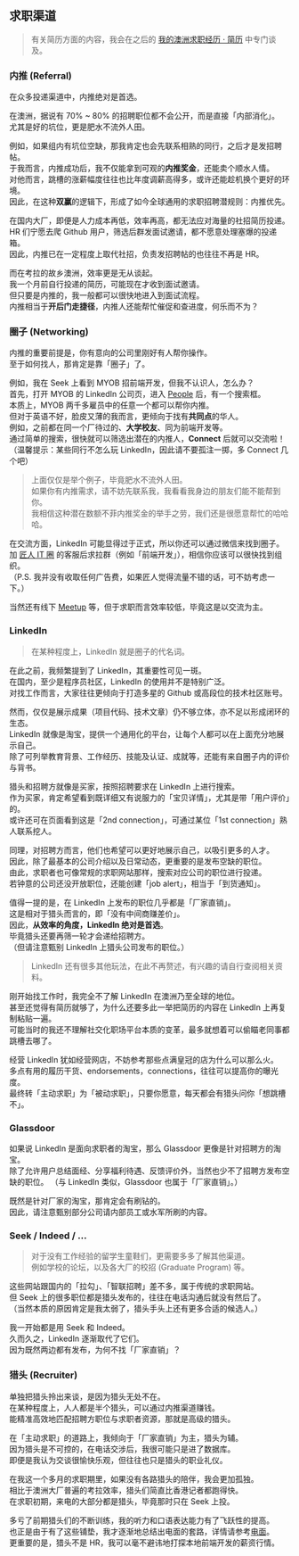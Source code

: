 ## 求职渠道

> 有关简历方面的内容，我会在之后的 [我的澳洲求职经历 · 简历](TODO:link) 中专门谈及。

### 内推 (Referral)

在众多投递渠道中，内推绝对是首选。

在澳洲，据说有 70% ~ 80% 的招聘职位都不会公开，而是直接「内部消化」。  
尤其是好的坑位，更是肥水不流外人田。

例如，如果组内有坑位空缺，那我肯定也会先联系相熟的同行，之后才是发招聘帖。  
于我而言，内推成功后，我不仅能拿到可观的**内推奖金**，还能卖个顺水人情。  
对他而言，跳槽的涨薪幅度往往也比年度调薪高得多，或许还能趁机换个更好的环境。  
因此，在这种**双赢**的逻辑下，形成了如今全球通用的求职招聘潜规则：内推优先。

在国内大厂，即便是人力成本再低，效率再高，都无法应对海量的社招简历投递。  
HR 们宁愿去爬 Github 用户，筛选后群发面试邀请，都不愿意处理塞爆的投递箱。  
因此，内推已在一定程度上取代社招，负责发招聘帖的也往往不再是 HR。

而在考拉的故乡澳洲，效率更是无从谈起。  
我一个月前自行投递的简历，可能现在才收到面试邀请。  
但只要是内推的，我一般都可以很快地进入到面试流程。  
内推相当于**开后门走捷径**，内推人还能帮忙催促和查进度，何乐而不为？

### 圈子 (Networking)

内推的重要前提是，你有意向的公司里刚好有人帮你操作。  
至于如何找人，那肯定是靠「圈子」了。

例如，我在 Seek 上看到 MYOB 招前端开发，但我不认识人，怎么办？  
首先，打开 MYOB 的 LinkedIn 公司页，进入 [People](https://www.linkedin.com/company/myob/people) 后，有一个搜索框。  
本质上，MYOB 两千多雇员中的任意一个都可以帮你内推。  
但对于英语不好，脸皮又薄的我而言，更倾向于找有**共同点**的华人。  
例如，之前都在同一个厂待过的、**大学校友**、同为前端开发等。  
通过简单的搜索，很快就可以筛选出潜在的内推人，**Connect** 后就可以交流啦！  
（温馨提示：某些同行不怎么玩 LinkedIn，因此请不要孤注一掷，多 Connect 几个吧）

> 上面仅仅是举个例子，毕竟肥水不流外人田。  
> 如果你有内推需求，请不妨先联系我，我看看我身边的朋友们能不能帮到你。  
> 我相信这种潜在数额不菲内推奖金的举手之劳，我们还是很愿意帮忙的哈哈哈。

在交流方面，LinkedIn 可能显得过于正式，所以你还可以通过微信来找到圈子。  
加 [匠人 IT 圈](https://jiangren.com.au?utm_source=kenberkeley) 的客服后求拉群（例如「前端开发」），相信你应该可以很快找到组织。  
（P.S. 我并没有收取任何广告费，如果匠人觉得流量不错的话，可不妨考虑一下。）

当然还有线下 [Meetup](https://www.meetup.com/itgroup) 等，但于求职而言效率较低，毕竟这是以交流为主。

### LinkedIn

> 在某种程度上，LinkedIn 就是圈子的代名词。

在此之前，我频繁提到了 LinkedIn，其重要性可见一斑。  
在国内，至少是程序员社区，LinkedIn 的使用并不是特别广泛。  
对找工作而言，大家往往更倾向于打造多星的 Github 或高段位的技术社区账号。

然而，仅仅是展示成果（项目代码、技术文章）仍不够立体，亦不足以形成闭环的生态。  
LinkedIn 就像是淘宝，提供一个通用化的平台，让每个人都可以在上面充分地展示自己。  
除了可列举教育背景、工作经历、技能及认证、成就等，还能有来自圈子内的评价与背书。

猎头和招聘方就像是买家，按照招聘要求在 LinkedIn 上进行搜索。  
作为买家，肯定希望看到既详细又有说服力的「宝贝详情」，尤其是带「用户评价」的。  
或许还可在页面看到这是「2nd connection」，可通过某位「1st connection」熟人联系挖人。

同理，对招聘方而言，他们也希望可以更好地展示自己，以吸引更多的人才。  
因此，除了最基本的公司介绍以及日常动态，更重要的是发布空缺的职位。  
由此，求职者也可像常规的求职网站那样，搜索对应公司的职位进行投递。  
若钟意的公司还没开放职位，还能创建「job alert」，相当于「到货通知」。

值得一提的是，在 LinkedIn 上发布的职位几乎都是「厂家直销」。  
这是相对于猎头而言的，即「没有中间商赚差价」。  
因此，**从效率的角度，LinkedIn 绝对是首选**。  
毕竟猎头还要再筛一轮才会递给招聘方。  
（但请注意甄别 LinkedIn 上猎头公司发布的职位。）

> LinkedIn 还有很多其他玩法，在此不再赘述，有兴趣的请自行查阅相关资料。

刚开始找工作时，我完全不了解 LinkedIn 在澳洲乃至全球的地位。  
甚至还觉得有简历就够了，为什么还要多此一举把简历的内容在 LinkedIn 上再复制粘贴一遍。  
可能当时的我还不理解社交化职场平台本质的变革，最多就想着可以偷瞄老同事都跳槽去哪了。

经营 LinkedIn 犹如经营网店，不妨参考那些点满皇冠的店为什么可以那么火。  
多点有用的履历干货、endorsements，connections，往往可以提高你的曝光度。  
最终转「主动求职」为「被动求职」，只要你愿意，每天都会有猎头问你「想跳槽不」。

### Glassdoor

如果说 LinkedIn 是面向求职者的淘宝，那么 Glassdoor 更像是针对招聘方的淘宝。  
除了允许用户总结面经、分享福利待遇、反馈评价外，当然也少不了招聘方发布空缺的职位。
（与 LinkedIn 类似，Glassdoor 也属于「厂家直销」。）

既然是针对厂家的淘宝，那肯定会有刷钻的。  
因此，请注意甄别部分公司请内部员工或水军所刷的内容。

### Seek / Indeed / ...

> 对于没有工作经验的留学生童鞋们，更需要多多了解其他渠道。  
> 例如学校的论坛，以及各大厂的校招 (Graduate Program) 等。

这些网站跟国内的「拉勾」、「智联招聘」差不多，属于传统的求职网站。  
但 Seek 上的很多职位都是猎头发布的，往往在电话沟通后就没有然后了。  
（当然本质的原因肯定是我太弱了，猎头手头上还有更多合适的候选人。）

我一开始都是用 Seek 和 Indeed。  
久而久之，LinkedIn 逐渐取代了它们。  
因为既然两边都有发布，为何不找「厂家直销」？

### 猎头 (Recruiter)

单独把猎头拎出来谈，是因为猎头无处不在。  
在某种程度上，人人都是半个猎头，可以通过内推渠道赚钱。  
能精准高效地匹配招聘方职位与求职者资源，那就是高级的猎头。

在「主动求职」的道路上，我倾向于「厂家直销」为主，猎头为辅。  
因为猎头是不可控的，在电话交涉后，我很可能只是进了数据库。  
即便是我认为交谈很愉快乐观，但往往也只是猎头的职业礼仪。

在我这一个多月的求职期里，如果没有各路猎头的陪伴，我会更加孤独。  
相比于澳洲大厂普遍的考拉效率，猎头们简直比香港记者都跑得快。  
在求职初期，来电的大部分都是猎头，毕竟那时只在 Seek 上投。

多亏了前期猎头们的不断训练，我的听力和口语表达能力有了飞跃性的提高。  
也正是由于有了这些铺垫，我才逐渐地总结出电面的套路，详情请参考[电面](TODO:link)。  
更重要的是，猎头不是 HR，我可以毫不避讳地打探本地前端开发的薪资行情。
